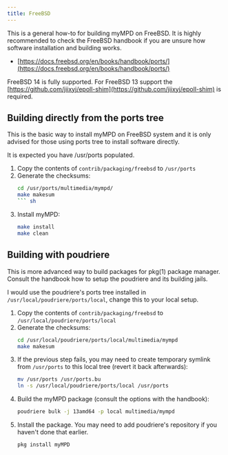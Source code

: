 ```yaml
---
title: FreeBSD
---
```


This is a general how-to for building myMPD on FreeBSD. It is highly recommended to check the FreeBSD handbook if you are unsure how software installation and building works.

- [https://docs.freebsd.org/en/books/handbook/ports/](https://docs.freebsd.org/en/books/handbook/ports/)

FreeBSD 14 is fully supported. For FreeBSD 13 support the [https://github.com/jiixyj/epoll-shim](https://github.com/jiixyj/epoll-shim) is required.

## Building directly from the ports tree

This is the basic way to install myMPD on FreeBSD system and it is only advised
for those using ports tree to install software directly.

It is expected you have /usr/ports populated.

1. Copy the contents of `contrib/packaging/freebsd` to `/usr/ports`
2. Generate the checksums:
    ``` sh
    cd /usr/ports/multimedia/mympd/
    make makesum
    ``` sh
3. Install myMPD:
    ``` sh
    make install
    make clean
    ```

## Building with poudriere

This is more advanced way to build packages for pkg(1) package manager.
Consult the handbook how to setup the poudriere and its building jails.

I would use the poudriere's ports tree installed in `/usr/local/poudriere/ports/local`, change this to your local setup.

1. Copy the contents of `contrib/packaging/freebsd` to `/usr/local/poudriere/ports/local`
2. Generate the checksums:
    ``` sh
    cd /usr/local/poudriere/ports/local/multimedia/mympd
    make makesum
    ```
3. If the previous step fails, you may need to create temporary symlink from `/usr/ports` to this local tree (revert it back afterwards):
    ``` sh
    mv /usr/ports /usr/ports.bu
    ln -s /usr/local/poudriere/ports/local /usr/ports
    ```
4. Build the myMPD package (consult the options with the handbook):
    ``` sh
    poudriere bulk -j 13amd64 -p local multimedia/mympd
    ```
5. Install the package. You may need to add poudriere's repository if you haven't done that earlier.
    ``` sh
    pkg install myMPD
    ```
